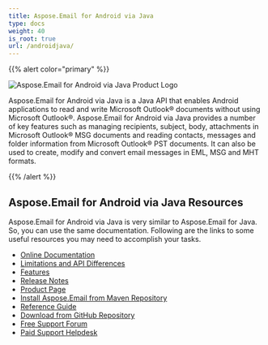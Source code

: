 ```yaml
---
title: Aspose.Email for Android via Java
type: docs
weight: 40
is_root: true
url: /androidjava/
---
```


{{% alert color="primary" %}} 

![Aspose.Email for Android via Java Product Logo](home_1.png)

Aspose.Email for Android via Java is a Java API that enables Android applications to read and write Microsoft Outlook® documents without using Microsoft Outlook®. Aspose.Email for Android via Java provides a number of key features such as managing recipients, subject, body, attachments in Microsoft Outlook® MSG documents and reading contacts, messages and folder information from Microsoft Outlook® PST documents. It can also be used to create, modify and convert email messages in EML, MSG and MHT formats.

{{% /alert %}} 

## **Aspose.Email for Android via Java Resources**

Aspose.Email for Android via Java is very similar to Aspose.Email for Java. So, you can use the same documentation.
Following are the links to some useful resources you may need to accomplish your tasks.

- [Online Documentation](/email/java/)
- [Limitations and API Differences](/email/androidjava/limitations-and-api-differences)
- [Features](/email/androidjava/features-overview/)
- [Release Notes](/email/java/release-notes/)
- [Product Page](https://products.aspose.com/email/android-java)
- [Install Aspose.Email from Maven Repository](/email/java/installation/)
- [Reference Guide](https://apireference.aspose.com/email/java)
- [Download from GitHub Repository](https://github.com/aspose-email/Aspose.Email-for-Java)
- [Free Support Forum](https://forum.aspose.com/c/email)
- [Paid Support Helpdesk](https://helpdesk.aspose.com/)

